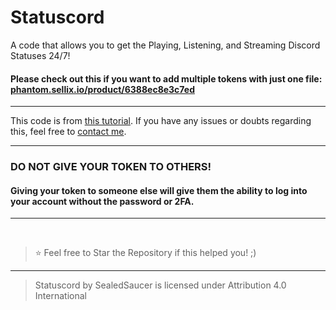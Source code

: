 # Statuscord

A code that allows you to get the Playing, Listening, and Streaming Discord Statuses 24/7!

#### Please check out this if you want to add multiple tokens with just one file: [phantom.sellix.io/product/6388ec8e3c7ed](https://phantom.sellix.io/product/6388ec8e3c7ed)

---

This code is from [this tutorial](https://youtu.be/aWW2xp2i54g). If you have any issues or doubts regarding this, feel free to [contact me](https://phantom.is-a.dev/verify).

---

### DO NOT GIVE YOUR TOKEN TO OTHERS!

#### Giving your token to someone else will give them the ability to log into your account without the password or 2FA.

---

</br>

> ⭐ Feel free to Star the Repository if this helped you! ;)

----

> Statuscord by SealedSaucer is licensed under Attribution 4.0 International 
